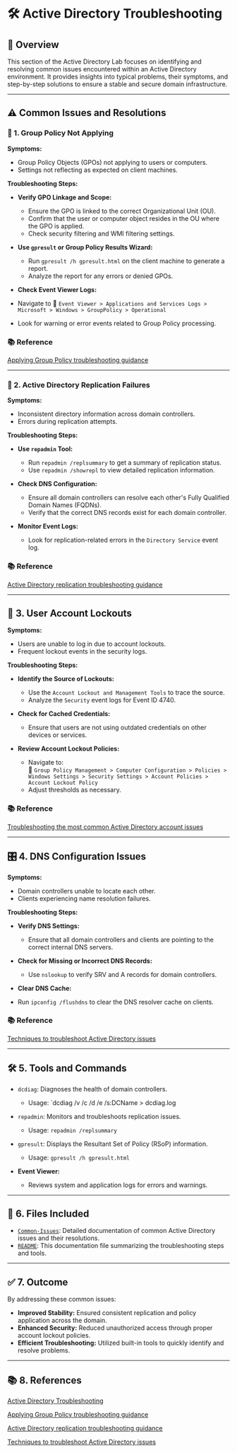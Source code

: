 # 🛠️ Active Directory Troubleshooting

## 📘 Overview

This section of the Active Directory Lab focuses on identifying and resolving common issues encountered within an Active Directory environment. It provides insights into typical problems, their symptoms, and step-by-step solutions to ensure a stable and secure domain infrastructure.

---

## ⚠️ Common Issues and Resolutions

### 🙅 1. Group Policy Not Applying

**Symptoms:**
* Group Policy Objects (GPOs) not applying to users or computers.
* Settings not reflecting as expected on client machines.

**Troubleshooting Steps:**
- **Verify GPO Linkage and Scope:**
  - Ensure the GPO is linked to the correct Organizational Unit (OU).
  - Confirm that the user or computer object resides in the OU where the GPO is applied.
  - Check security filtering and WMI filtering settings.

- **Use `gpresult` or Group Policy Results Wizard:**
  - Run `gpresult /h gpresult.html` on the client machine to generate a report.
  - Analyze the report for any errors or denied GPOs.

- **Check Event Viewer Logs:**
- Navigate to 📂 `Event Viewer > Applications and Services Logs > Microsoft > Windows > GroupPolicy > Operational`
- Look for warning or error events related to Group Policy processing.

### 📚 Reference 

[Applying Group Policy troubleshooting guidance](https://learn.microsoft.com/en-us/troubleshoot/windows-server/group-policy/applying-group-policy-troubleshooting-guidance)

---

### 📇 2. Active Directory Replication Failures

**Symptoms:**
- Inconsistent directory information across domain controllers.
- Errors during replication attempts.

**Troubleshooting Steps:**

- **Use `repadmin` Tool:**
  - Run `repadmin /replsummary` to get a summary of replication status.
  - Use `repadmin /showrepl` to view detailed replication information.
  
- **Check DNS Configuration:**
  - Ensure all domain controllers can resolve each other's Fully Qualified Domain Names (FQDNs).
  - Verify that the correct DNS records exist for each domain controller.

- **Monitor Event Logs:**
  - Look for replication-related errors in the `Directory Service` event log.

### 📚 Reference 

[Active Directory replication troubleshooting guidance](https://learn.microsoft.com/en-us/troubleshoot/windows-server/active-directory/troubleshoot-adreplication-guidance)

---

## 👥 3. User Account Lockouts

**Symptoms:**
- Users are unable to log in due to account lockouts.
- Frequent lockout events in the security logs.

**Troubleshooting Steps:**

- **Identify the Source of Lockouts:**
  - Use the `Account Lockout and Management Tools` to trace the source.
  - Analyze the `Security` event logs for Event ID 4740.
  
- **Check for Cached Credentials:**
  - Ensure that users are not using outdated credentials on other devices or services.

- **Review Account Lockout Policies:**
  -  Navigate to:<br />
     📂 `Group Policy Management > Computer Configuration > Policies > Windows Settings > Security Settings > Account Policies > Account Lockout Policy`
  - Adjust thresholds as necessary.

### 📚 Reference 

[Troubleshooting the most common Active Directory account issues](https://www.youtube.com/watch?v=AhCWa2-75y8)

---

## 🎛 4. DNS Configuration Issues

**Symptoms:**
- Domain controllers unable to locate each other.
- Clients experiencing name resolution failures.

**Troubleshooting Steps:**

- **Verify DNS Settings:**
  - Ensure that all domain controllers and clients are pointing to the correct internal DNS servers.

- **Check for Missing or Incorrect DNS Records:**
  - Use `nslookup` to verify SRV and A records for domain controllers.

- **Clear DNS Cache:**
- Run `ipconfig /flushdns` to clear the DNS resolver cache on clients.

### 📚 Reference 

[Techniques to troubleshoot Active Directory issues](https://www.techtarget.com/searchwindowsserver/tip/Techniques-to-troubleshoot-Active-Directory-issues)

---

## 🛠️ 5. Tools and Commands

- `dcdiag`: Diagnoses the health of domain controllers.
  - Usage: `dcdiag /v /c /d /e /s:DCName > dcdiag.log

- `repadmin`: Monitors and troubleshoots replication issues.
  - Usage: `repadmin /replsummary`

- `gpresult`: Displays the Resultant Set of Policy (RSoP) information.
  - Usage: `gpresult /h gpresult.html`

- **Event Viewer:**
  - Reviews system and application logs for errors and warnings.

---

## 📂 6. Files Included

- [`Common-Issues`](https://github.com/Hugh-Kumbi/Hugh-Kumbi-Active-Directory-Lab/blob/main/05-Troubleshooting/Common-Issues.md): Detailed documentation of common Active Directory issues and their resolutions.
- [`README`](https://github.com/Hugh-Kumbi/Hugh-Kumbi-Active-Directory-Lab/blob/main/05-Troubleshooting/README.md): This documentation file summarizing the troubleshooting steps and tools.

---

## ✅ 7. Outcome

By addressing these common issues:

- **Improved Stability:** Ensured consistent replication and policy application across the domain.
- **Enhanced Security:** Reduced unauthorized access through proper account lockout policies.
- **Efficient Troubleshooting:** Utilized built-in tools to quickly identify and resolve problems.

---

## 📚 8. References

[Active Directory Troubleshooting](https://learn.microsoft.com/en-us/windows-server/identity/ad-ds/manage/ad-ds-troubleshooting)

[Applying Group Policy troubleshooting guidance](https://learn.microsoft.com/en-us/troubleshoot/windows-server/group-policy/applying-group-policy-troubleshooting-guidance)

[Active Directory replication troubleshooting guidance](https://learn.microsoft.com/en-us/troubleshoot/windows-server/active-directory/troubleshoot-adreplication-guidance)

[Techniques to troubleshoot Active Directory issues](https://www.techtarget.com/searchwindowsserver/tip/Techniques-to-troubleshoot-Active-Directory-issues)
